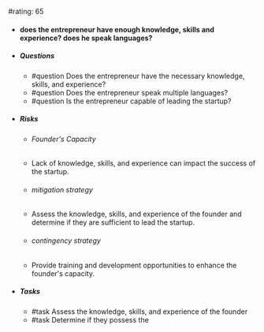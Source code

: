 #rating: 65
- #### does the entrepreneur have enough knowledge, skills and experience? does he speak languages?
- ##### Questions
  - #question Does the entrepreneur have the necessary knowledge, skills, and experience?
  - #question Does the entrepreneur speak multiple languages?
  - #question Is the entrepreneur capable of leading the startup?
- ##### Risks

  - ###### Founder's Capacity
  - Lack of knowledge, skills, and experience can impact the success of the startup.
  - ###### mitigation strategy
  - Assess the knowledge, skills, and experience of the founder and determine if they are sufficient to lead the startup.
  - ###### contingency strategy
  - Provide training and development opportunities to enhance the founder's capacity.
- ##### Tasks
  - #task Assess the knowledge, skills, and experience of the founder
  - #task  Determine if they possess the


